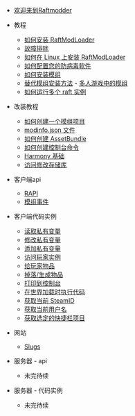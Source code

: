 - [欢迎来到Raftmodder](guid.md)
- 教程
    - [如何安装 RaftModLoader](/general/algorithm/README.md)
     - [故障排除](/tutorials/how-to-install-raftmodloader/troubleshooting)
     - [如何在 Linux 上安装 RaftModLoader](/general/algorithm/data-structures/queue/README.zh-CN.md)
    - [如何配置您的防病毒软件](/general/design-pattern/README.md)
    - [如何安装模组](/general/network/protocol-model.md)
     - [替代模组安装方法](/general/network/protocol-model.md)
      - [多人游戏中的模组](/general/network/protocol-model.md)
    - [如何运行多个 raft 实例](/general/network/protocol-model.md)

- 改装教程
    - [如何创建一个模组项目](/general/network/protocol-model.md)
     - [modinfo.json 文件](/general/network/protocol-model.md)
    - [如何创建 AssetBundle](/general/network/protocol-model.md)
    - [如何创建控制台命令](/general/network/protocol-model.md)
    - [Harmony 基础](/general/network/protocol-model.md)
    - [访问修改存储库](/general/network/protocol-model.md)


- 客户端api
    - [RAPI](/general/network/protocol-model.md)
    - [模组事件](/general/network/protocol-model.md)


- 客户端代码实例
    - [读取私有变量](/general/network/protocol-model.md)
    - [修改私有变量](/general/network/protocol-model.md)
    - [添加私有变量](/general/network/protocol-model.md)
    - [访问玩家实例](/general/network/protocol-model.md)
    - [给玩家物品](/general/network/protocol-model.md)
    - [掉落/生成物品](/general/network/protocol-model.md)
    - [打印到控制台](/general/network/protocol-model.md)
    - [在世界加载时执行代码](/general/network/protocol-model.md)
    - [获取当前 SteamID](/general/network/protocol-model.md)
    - [获取当前用户名](/general/network/protocol-model.md)
    - [获取选定的快捷栏项目](/general/network/protocol-model.md)


- 网站
    - [Slugs](/general/network/protocol-model.md)


- 服务器 - api
    - 未完待续


- 服务器 - 代码实例
    - 未完待续
